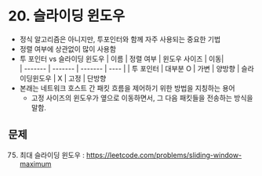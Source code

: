 # 20. 슬라이딩 윈도우

- 정식 알고리즘은 아니지만, 투포인터와 함께 자주 사용되는 중요한 기법
- 정렬 여부에 상관없이 많이 사용함
- 투 포인터 vs 슬라이딩 윈도우
  | 이름 | 정렬 여부 | 윈도우 사이즈 | 이동|  
  | ------- | ------- | ------- | ---- |
  | 투 포인터 | 대부분 O | 가변 | 양방향
  | 슬라이딩윈도우 | X | 고정 | 단방향
- 본래는 네트워크 호스트 간 패킷 흐름을 제어하기 위한 방법을 지칭하는 용어
  - 고정 사이즈의 윈도우가 옆으로 이동하면서, 그 다음 패킷들을 전송하는 방식을 말함.

## 문제

75. 최대 슬라이딩 윈도우 : https://leetcode.com/problems/sliding-window-maximum
